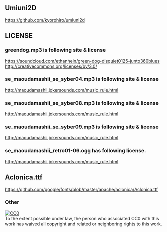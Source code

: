## Umiuni2D
https://github.com/kyorohiro/umiuni2d

## LICENSE
### greendog.mp3 is following site & license
  https://soundcloud.com/ethanhein/green-dog-disquiet0125-junto360blues
  http://creativecommons.org/licenses/by/3.0/
### se_maoudamashii_se_syber04.mp3 is following site & license
  http://maoudamashii.jokersounds.com/music_rule.html
### se_maoudamashii_se_syber08.mp3 is following site & license
  http://maoudamashii.jokersounds.com/music_rule.html
### se_maoudamashii_se_syber09.mp3 is following site & license
  http://maoudamashii.jokersounds.com/music_rule.html
### se_maoudamashii_retro01-06.ogg has following license.
  http://maoudamashii.jokersounds.com/music_rule.html

## Aclonica.ttf
  https://github.com/google/fonts/blob/master/apache/aclonica/Aclonica.ttf


### Other
<p xmlns:dct="http://purl.org/dc/terms/">
  <a rel="license"
     href="http://creativecommons.org/publicdomain/zero/1.0/">
    <img src="http://i.creativecommons.org/p/zero/1.0/88x31.png" style="border-style: none;" alt="CC0" />
  </a>
  <br />
  To the extent possible under law,
  <span rel="dct:publisher" resource="[_:publisher]">the person who associated CC0</span>
  with this work has waived all copyright and related or neighboring
  rights to this work.
</p>

##

